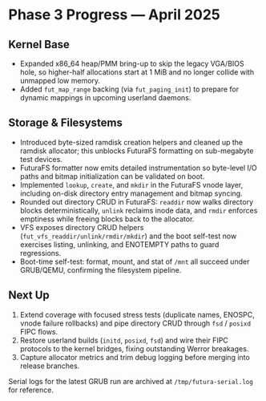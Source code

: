 # Phase 3 Progress — April 2025

## Kernel Base
- Expanded x86_64 heap/PMM bring-up to skip the legacy VGA/BIOS hole, so higher-half allocations start at 1 MiB and no longer collide with unmapped low memory.
- Added `fut_map_range` backing (via `fut_paging_init`) to prepare for dynamic mappings in upcoming userland daemons.

## Storage & Filesystems
- Introduced byte-sized ramdisk creation helpers and cleaned up the ramdisk allocator; this unblocks FuturaFS formatting on sub-megabyte test devices.
- FuturaFS formatter now emits detailed instrumentation so byte-level I/O paths and bitmap initialization can be validated on boot.
- Implemented `lookup`, `create`, and `mkdir` in the FuturaFS vnode layer, including on-disk directory entry management and bitmap syncing.
- Rounded out directory CRUD in FuturaFS: `readdir` now walks directory blocks deterministically, `unlink` reclaims inode data, and `rmdir` enforces emptiness while freeing blocks back to the allocator.
- VFS exposes directory CRUD helpers (`fut_vfs_readdir/unlink/rmdir/mkdir`) and the boot self-test now exercises listing, unlinking, and ENOTEMPTY paths to guard regressions.
- Boot-time self-test: format, mount, and stat of `/mnt` all succeed under GRUB/QEMU, confirming the filesystem pipeline.

## Next Up
1. Extend coverage with focused stress tests (duplicate names, ENOSPC, vnode failure rollbacks) and pipe directory CRUD through `fsd` / `posixd` FIPC flows.
2. Restore userland builds (`initd`, `posixd`, `fsd`) and wire their FIPC protocols to the kernel bridges, fixing outstanding Werror breakages.
3. Capture allocator metrics and trim debug logging before merging into release branches.

Serial logs for the latest GRUB run are archived at `/tmp/futura-serial.log` for reference.
